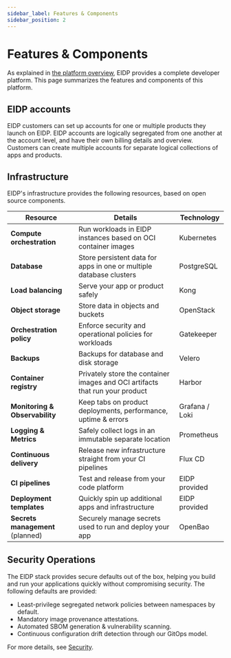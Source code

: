```yaml
---
sidebar_label: Features & Components
sidebar_position: 2
---
```


# Features & Components

As explained in [the platform overview](./overview), EIDP provides a complete developer platform.
This page summarizes the features and components of this platform.

## EIDP accounts

EIDP customers can set up accounts for one or multiple products they launch on EIDP. EIDP accounts are
logically segregated from one another at the account level, and have their own billing details and overview. Customers can create multiple accounts for separate logical collections of apps and products.

## Infrastructure

EIDP's infrastructure provides the following resources, based on open source components.

| **Resource** | **Details** | **Technology** |
|--------------|-------------|--------------|
| **Compute orchestration** | Run workloads in EIDP instances based on OCI container images | Kubernetes |
| **Database** | Store persistent data for apps in one or multiple database clusters | PostgreSQL |
| **Load balancing** | Serve your app or product safely | Kong |
| **Object storage** | Store data in objects and buckets | OpenStack |
| **Orchestration policy** | Enforce security and operational policies for workloads | Gatekeeper |
| **Backups** | Backups for database and disk storage | Velero |
| **Container registry** | Privately store the container images and OCI artifacts that run your product | Harbor |
| **Monitoring & Observability** | Keep tabs on product deployments, performance, uptime & errors | Grafana / Loki |
| **Logging & Metrics** | Safely collect logs in an immutable separate location | Prometheus |
| **Continuous delivery** | Release new infrastructure straight from your CI pipelines | Flux CD |
| **CI pipelines** | Test and release from your code platform | EIDP provided |
| **Deployment templates** | Quickly spin up additional apps and infrastructure | EIDP provided |
| **Secrets management** (planned) | Securely manage secrets used to run and deploy your app | OpenBao |

## Security Operations

The EIDP stack provides secure defaults out of the box, helping you build and run your applications quickly without compromising security. The following defaults are provided:

* Least-privilege segregated network policies between namespaces by default.
* Mandatory image provenance attestations.
* Automated SBOM generation & vulnerability scanning.
* Continuous configuration drift detection through our GitOps model.

For more details, see [Security](./security).

